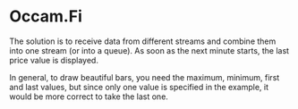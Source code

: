 # Occam.Fi  

The solution is to receive data from different streams and combine them into one stream (or into a queue). As soon as the next minute starts, the last price value is displayed.  
  
In general, to draw beautiful bars, you need the maximum, minimum, first and last values, but since only one value is specified in the example, it would be more correct to take the last one.